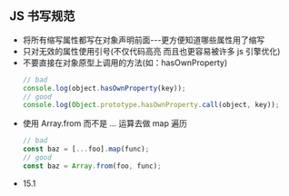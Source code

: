 ## JS 书写规范

- 将所有缩写属性都写在对象声明前面---更方便知道哪些属性用了缩写
- 只对无效的属性使用引号(不仅代码高亮 而且也更容易被许多 js 引擎优化)
- 不要直接在对象原型上调用的方法(如：hasOwnProperty)
  ```javascript
  // bad
  console.log(object.hasOwnProperty(key));
  // good
  console.log(Object.prototype.hasOwnProperty.call(object, key));
  ```
- 使用 Array.from 而不是 ... 运算去做 map 遍历
  ```javascript
  // bad
  const baz = [...foo].map(func);
  // good
  const baz = Array.from(foo, func);
  ```
- 15.1
